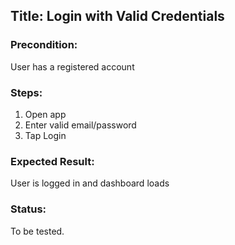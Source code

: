 ## Title: Login with Valid Credentials

### Precondition:
User has a registered account

### Steps:
1. Open app
2. Enter valid email/password
3. Tap Login

### Expected Result:
User is logged in and dashboard loads

### Status:
To be tested.
